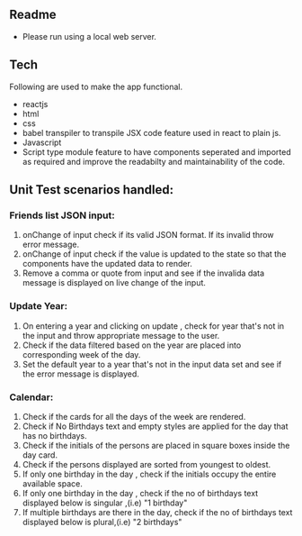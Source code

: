 
## Readme

- Please run using a local web server.

## Tech
Following are used to make the app functional. 
- reactjs 
- html
- css
- babel transpiler to transpile JSX code feature used in react to plain js.
- Javascript
- Script type module feature to have components seperated and imported as required 
  and improve the readabilty and maintainability of the code.

## Unit Test scenarios handled:

### Friends list JSON input:
1) onChange of input check if its valid JSON format. If its invalid throw error message.
2) onChange of input check if the value is updated to the state so that the components have the updated data to render.
3) Remove a comma or quote from input and see if the invalida data message is displayed on live change of the input.

### Update Year:
1) On entering a year and clicking on update , check for year that's not in the input and throw appropriate message to the user.
2) Check if the data filtered based on the year are placed into corresponding week of the day. 
3) Set the default year to a year that's not in the input data set and see if the error message is displayed.

### Calendar:
1) Check if the cards for all the days of the week are rendered.
2) Check if No Birthdays text and empty styles are applied for the day that has no birthdays.
3) Check if the initials of the persons are placed in square boxes inside the day card.
4) Check if the persons displayed are sorted from youngest to oldest.
5) If only one birthday in the day , check if the initials occupy the entire available space.
6) If only one birthday in the day , check if the no of birthdays text displayed below is singular ,(i.e) "1 birthday"
7) If multiple birthdays are there in the day, check if the no of birthdays text displayed below is plural,(i.e) "2 birthdays"